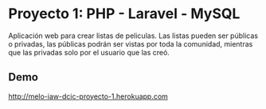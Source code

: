 # Proyecto 1: PHP - Laravel - MySQL

Aplicación web para crear listas de peliculas. Las listas pueden ser públicas o privadas, las públicas podrán ser vistas por toda la comunidad, mientras que las privadas solo por el usuario que las creó.

## Demo

http://melo-iaw-dcic-proyecto-1.herokuapp.com




